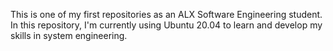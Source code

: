 This is one of my first repositories as an ALX Software Engineering student. In this repository, I'm currently using Ubuntu 20.04 to learn and develop my skills in system engineering.
